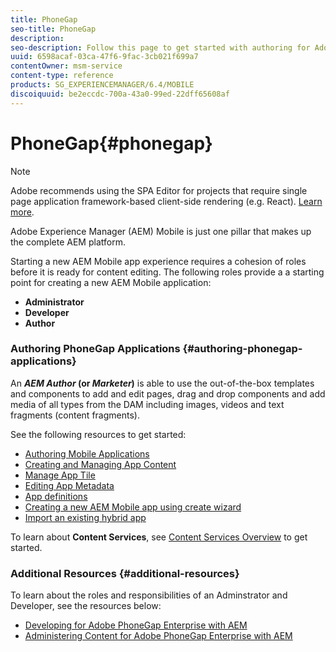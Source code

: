 ```yaml
---
title: PhoneGap
seo-title: PhoneGap
description:   
seo-description: Follow this page to get started with authoring for Adobe PhoneGap Enterprise in AEM.  
uuid: 6598acaf-03ca-47f6-9fac-3cb021f699a7
contentOwner: msm-service
content-type: reference
products: SG_EXPERIENCEMANAGER/6.4/MOBILE
discoiquuid: be2eccdc-700a-43a0-99ed-22dff65608af
---
```


# PhoneGap{#phonegap}

>[!NOTE]
>
>Adobe recommends using the SPA Editor for projects that require single page application framework-based client-side rendering (e.g. React). [Learn more](../../sites/developing/using/spa-overview.md).

Adobe Experience Manager (AEM) Mobile is just one pillar that makes up the complete AEM platform.

Starting a new AEM Mobile app experience requires a cohesion of roles before it is ready for content editing. The following roles provide a a starting point for creating a new AEM Mobile application:

* **Administrator**
* **Developer**
* **Author**

### Authoring PhoneGap Applications {#authoring-phonegap-applications}

An ***AEM Author* (or *Marketer*)** is able to use the out-of-the-box templates and components to add and edit pages, drag and drop components and add media of all types from the DAM including images, videos and text fragments (content fragments).

See the following resources to get started:

* [Authoring Mobile Applications](../../mobile/using/phonegap-authoring-apps.md)
* [Creating and Managing App Content](../../mobile/using/phonegap-manage-app-content.md)
* [Manage App Tile](../../mobile/using/phonegap-app-details-tile.md)
* [Editing App Metadata](../../mobile/using/phonegap-editmetadata.md)
* [App definitions](../../mobile/using/phonegap-app-definitions.md)
* [Creating a new AEM Mobile app using create wizard](../../mobile/using/phonegap-create-new-app.md)
* [Import an existing hybrid app](../../mobile/using/phonegap-import-hybrid-app.md)

To learn about **Content Services**, see [Content Services Overview](/mobile/using/content-as-a-service) to get started.

### Additional Resources {#additional-resources}

To learn about the roles and responsibilities of an Adminstrator and Developer, see the resources below:

* [Developing for Adobe PhoneGap Enterprise with AEM](../../mobile/using/developing-in-phonegap.md)
* [Administering Content for Adobe PhoneGap Enterprise with AEM](../../mobile/using/administer-phonegap.md)

